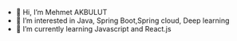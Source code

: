 - 👋 Hi, I’m Mehmet AKBULUT
- 👀 I’m interested in Java, Spring Boot,Spring cloud, Deep learning
- 🌱 I’m currently learning Javascript and React.js

